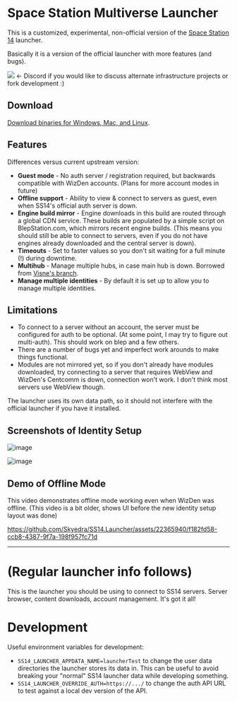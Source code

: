 # Space Station Multiverse Launcher

This is a customized, experimental, non-official version of the [Space Station 14](https://spacestation14.io/) launcher.

Basically it is a version of the official launcher with more features (and bugs).

[![](https://dcbadge.vercel.app/api/server/x88ymx6vBx?compact=true&style=plastic)](https://discord.gg/x88ymx6vBx) <- Discord if you would like to discuss alternate infrastructure projects or fork development :)

## Download
[Download binaries for Windows, Mac, and Linux](https://blepstation.com/download/).

## Features
Differences versus current upstream version:

 * **Guest mode** - No auth server / registration required, but backwards compatible with WizDen accounts.  (Plans for more account modes in future)
 * **Offline support** - Ability to view & connect to servers as guest, even when SS14's official auth server is down.
 * **Engine build mirror** - Engine downloads in this build are routed through a global CDN service.  These builds are populated by a simple script on BlepStation.com, which mirrors recent engine builds.  (This means you should still be able to connect to servers, even if you do not have engines already downloaded and the central server is down).
 * **Timeouts** - Set to faster values so you don't sit waiting for a full minute (!) during downtime.
 * **Multihub** - Manage multiple hubs, in case main hub is down.  Borrowed from [Visne's branch](https://github.com/Visne/SS14.Launcher/tree/multihub).
 * **Manage multiple identities** - By default it is set up to allow you to manage multiple identities.

## Limitations

 * To connect to a server without an account, the server must be configured for auth to be optional.  (At some point, I may try to figure out multi-auth).  This should work on blep and a few others.
 * There are a number of bugs yet and imperfect work arounds to make things functional.
 * Modules are not mirrored yet, so if you don't already have modules downloaded, try connecting to a server that requires WebView and WizDen's Centcomm is down, connection won't work.  I don't think most servers use WebView though.

 The launcher uses its own data path, so it should not interfere with the official launcher if you have it installed.

## Screenshots of Identity Setup

![image](https://github.com/Skyedra/SS14.Launcher/assets/22365940/206b45bc-6626-4465-8242-d49680d3d74a)

![image](https://github.com/Skyedra/SS14.Launcher/assets/22365940/2ca7b5fe-cb4e-4163-8323-b5c72e535b36)

## Demo of Offline Mode

This video demonstrates offline mode working even when WizDen was offline.  (This video is a bit older, shows UI before the new identity setup layout was done)

https://github.com/Skyedra/SS14.Launcher/assets/22365940/f182fd58-ccb8-4387-9f7a-198f957fc71d


---

# (Regular launcher info follows)

This is the launcher you should be using to connect to SS14 servers. Server browser, content downloads, account management. It's got it all!

# Development

Useful environment variables for development:
* `SS14_LAUNCHER_APPDATA_NAME=launcherTest` to change the user data directories the launcher stores its data in. This can be useful to avoid breaking your "normal" SS14 launcher data while developing something.
* `SS14_LAUNCHER_OVERRIDE_AUTH=https://.../` to change the auth API URL to test against a local dev version of the API.

